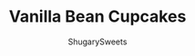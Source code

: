 ---
layout: ../../layouts/MarkdownPostLayout.astro
title: Vanilla Bean Cupcakes
author: ShugarySweets
pubDate: 2019-01-15
description: "These Vanilla Bean Cupcakes are made from scratch with the perfect decoration: MUMMY faces. Take a simple dessert and make it spooky with this easy recipe!"
image_url: https://www.shugarysweets.com/wp-content/uploads/2014/10/vanilla-bean-cupcakes-1.jpg
tags: ["Cupcake","American"]
calories: 391
protein: 3
carbohydrates: 57
fats: 18
fiber: 0
ingredients: ["5 large egg whites, room temperature","3/4 cup buttermilk","1 Tablespoon Vanilla Bean Paste","3/4 cup unsalted butter, softened","1 3/4 cup granulated sugar","2 1/2 cups cake flour","1 Tablespoon baking powder","1/2 teaspoon kosher salt","1 1/2 cup unsalted butter, softened","4 cup powdered sugar","2 teaspoons Vanilla Bean Paste","3 Tablespoons milk","48 candy eyes"]
serves: 24
time: "30 minutes"
prepTime: "10 minutes"
instructions: ["For the cake, whisk together the egg whites, vanilla bean paste and 1/4 cup milk in a small bowl. Set aside.","In a large mixing bowl, beat the butter and sugar for 2 minutes. Add in dry ingredients and mix until combined. Slowly add in egg mixture, beating until fully incorporated. Beat in the remaining 1/2 cup milk. Turn mixer on high and beat for 2 minutes.","Fill cupcake liners 2/3 full and bake in a 350 degree oven for 17-18 minutes, until set (will begin to lightly brown on edges). Remove and cool completely before frosting.","For the frosting, beat butter for 5 minutes until pale in color. Add sugar, vanilla bean paste and milk. Beat an additional 5 minutes until light and fluffy.","Pipe onto cupcakes by filling pastry bag and using tip 48, pipe \"stripes\" onto top of cupcakes. Add candy eyes. ENJOY!"]
nutrition: ["391 calories","57 grams carbohydrates","47 milligrams cholesterol","18 grams fat","0 grams fiber","3 grams protein","11 grams saturated fat","135 milligrams sodium","40 grams sugar","0 grams trans fat","6 grams unsaturated fat"]
---